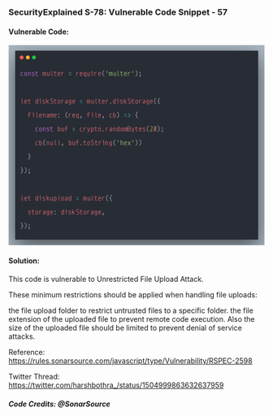 ### SecurityExplained S-78: Vulnerable Code Snippet - 57

#### Vulnerable Code: 

![Vulnerable Code](../media/code-57.png)


#### Solution: 

This code is vulnerable to Unrestricted File Upload Attack.

These minimum restrictions should be applied when handling file uploads:

the file upload folder to restrict untrusted files to a specific folder.
the file extension of the uploaded file to prevent remote code execution.
Also the size of the uploaded file should be limited to prevent denial of service attacks. 

Reference: https://rules.sonarsource.com/javascript/type/Vulnerability/RSPEC-2598

Twitter Thread: https://twitter.com/harshbothra_/status/1504999863632637959

##### Code Credits: @SonarSource
 